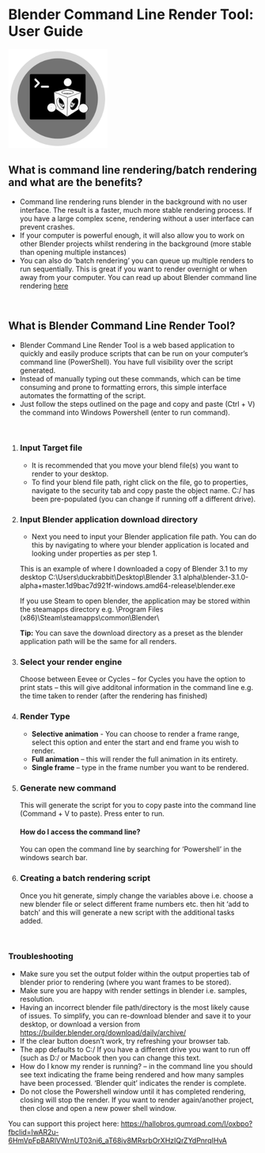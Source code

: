 # Blender Command Line Render Tool: User Guide

<img src="./Media/blender.png" width="200" height="200" />

</br>

## What is command line rendering/batch rendering and what are the benefits?

- Command line rendering runs blender in the background with no user interface. The result is a faster, much more stable rendering process. If you have a large complex scene, rendering without a user interface can prevent crashes.
- If your computer is powerful enough, it will also allow you to work on other Blender projects whilst rendering in the background (more stable than opening multiple instances)
- You can also do ‘batch rendering’ you can queue up multiple renders to run sequentially. This is great if you want to render overnight or when away from your computer. You can read up about Blender command line rendering [here](https://docs.blender.org/manual/en/latest/advanced/command_line/render.html?fbclid=IwAR1H8WJmE3kzHT_m20aZahcAqlRY6va7A7Xn2bF8AXaqO9OfyKTshz9RCC8)

</br>

## What is Blender Command Line Render Tool?

- Blender Command Line Render Tool is a web based application to quickly and easily produce scripts that can be run on your computer’s command line (PowerShell). You have full visibility over the script generated.
- Instead of manually typing out these commands, which can be time consuming and prone to formatting errors, this simple interface automates the formatting of the script.
- Just follow the steps outlined on the page and copy and paste (Ctrl + V) the command into Windows Powershell (enter to run command).

</br>

1.  ### Input Target file

    - It is recommended that you move your blend file(s) you want to render to your desktop.
    - To find your blend file path, right click on the file, go to properties, navigate to the security tab and copy paste the object name. C:/ has been pre-populated (you can change if running off a different drive).

2.  ### Input Blender application download directory

    - Next you need to input your Blender application file path. You can do this by navigating to where your blender application is located and looking under properties as per step 1.

    This is an example of where I downloaded a copy of Blender 3.1 to my desktop C:\Users\duckrabbit\Desktop\Blender 3.1 alpha\blender-3.1.0-alpha+master.1d9bac7d921f-windows.amd64-release\blender.exe

    If you use Steam to open blender, the application may be stored within the steamapps directory e.g. \Program Files (x86)\Steam\steamapps\common\Blender\

    **Tip:** You can save the download directory as a preset as the blender application path will be the same for all renders.

3.  ### Select your render engine

    Choose between Eevee or Cycles – for Cycles you have the option to print stats – this will give additonal information in the command line e.g. the time taken to render (after the rendering has finished)

4.  ### Render Type

    - **Selective animation** - You can choose to render a frame range, select this option and enter the start and end frame you wish to render.
    - **Full animation** – this will render the full animation in its entirety.
    - **Single frame** – type in the frame number you want to be rendered.

5.  ### Generate new command

    This will generate the script for you to copy paste into the command line (Command + V to paste). Press enter to run.

    #### How do I access the command line?

    You can open the command line by searching for ‘Powershell’ in the windows search bar.

6.  ### Creating a batch rendering script

    Once you hit generate, simply change the variables above i.e. choose a new blender file or select different frame numbers etc. then hit ‘add to batch’ and this will generate a new script with the additional tasks added.

</br>

### Troubleshooting

- Make sure you set the output folder within the output properties tab of blender prior to rendering (where you want frames to be stored).
- Make sure you are happy with render settings in blender i.e. samples, resolution.
- Having an incorrect blender file path/directory is the most likely cause of issues. To simplify, you can re-download blender and save it to your desktop, or download a version from https://builder.blender.org/download/daily/archive/
- If the clear button doesn’t work, try refreshing your browser tab.
- The app defaults to C:/ If you have a different drive you want to run off (such as D:/ or Macbook then you can change this text.
- How do I know my render is running? – in the command line you should see text indicating the frame being rendered and how many samples have been processed. ‘Blender quit’ indicates the render is complete.
- Do not close the Powershell window until it has completed rendering, closing will stop the render. If you want to render again/another project, then close and open a new power shell window.


You can support this project here: https://hallobros.gumroad.com/l/oxbpo?fbclid=IwAR2u-6HmVpFpBARlVWrnUT03ni6_aT68iv8MRsrbOrXHzIQrZYdPnrqIHvA
